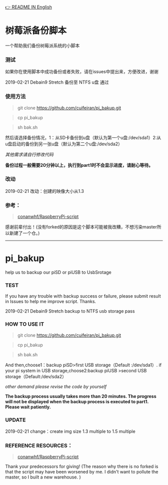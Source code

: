 [👉 README IN English](#pi_bakup)
# 树莓派备份脚本
一个帮助我们备份树莓派系统的小脚本
### 测试
如果你在使用脚本中成功备份或者失败，请在issues中提出来，方便改进，谢谢

2019-02-21 Debain9 Stretch 备份至 NTFS u盘 通过

### 使用方法
> git clone https://github.com/cuifeiran/pi_bakup.git 

> cp pi_bakup

> sh bak.sh 

然后请选择备份情况，1：从SD卡备份到u盘（默认为第一个u盘:/dev/sda1）2:从u盘启动的备份到另一张u盘（默认为第二个u盘:/dev/sda2）

*其他需求请自行修改代码*

**备份过程一般需要20分钟以上，执行到part1时不会显示进度，请耐心等待。**

### 改动
2019-02-21 改动：创建的映像大小从1.3


### 参考： 
>[conanwhf/RaspberryPi-script](https://github.com/cuifeiran/RaspberryPi-script/blob/master/rpi-backup.sh)

感谢前辈付出！(没有forked的原因是这个脚本可能被我改糟，不想污染master所以新建了一个仓。)


***
# pi_bakup
help us to backup our piSD or piUSB to UsbSrotage

### TEST
If you have any trouble with backup success or failure, please submit result in Issues to help me improve script. Thanks.

2019-02-21 Debain9 Stretch backup to NTFS usb storage pass

### HOW TO USE IT
> git clone https://github.com/cuifeiran/pi_bakup.git 

> cp pi_bakup

> sh bak.sh 

And then,choose1：backup piSD>first USB storage（Default :/dev/sda1）. if your pi system in USB storage,choose2:backup piUSB >second USB storage（Default:/dev/sda2）

*other demand please revise the code by yourself*

**The backup process usually takes more than 20 minutes. The progress will not be displayed when the backup process is executed to part1. Please wait patiently.**

### UPDATE
2019-02-21 change：create img size 1.3 multiple to 1.5 multiple


### REFERENCE RESOURCES： 
>[conanwhf/RaspberryPi-script](https://github.com/cuifeiran/RaspberryPi-script/blob/master/rpi-backup.sh)

Thank your predecessors for giving! (The reason why there is no forked is that the script may have been worsened by me. I didn't want to pollute the master, so I built a new warehouse. )

